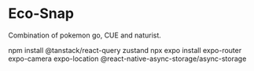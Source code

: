 # Eco-Snap
Combination of pokemon go, CUE and naturist.


npm install @tanstack/react-query zustand
npx expo install expo-router expo-camera expo-location @react-native-async-storage/async-storage
